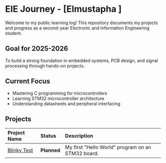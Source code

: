 # EIE Journey - [Elmustapha ]

Welcome to my public learning log! This repository documents my projects and progress as a second-year Electronic and Information Engineering student.

## Goal for 2025-2026
To build a strong foundation in embedded systems, PCB design, and signal processing through hands-on projects.

## Current Focus
*   Mastering C programming for microcontrollers
*   Learning STM32 microcontroller architecture
*   Understanding datasheets and peripheral interfacing

## Projects
| Project Name | Status | Description |
| :--- | :--- | :--- |
| [Blinky Test](project-blinky/) | **Planned** | My first "Hello World" program on an STM32 board. |
